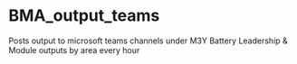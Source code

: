 # BMA_output_teams
Posts output to microsoft teams channels under M3Y Battery Leadership & Module outputs by area every hour
